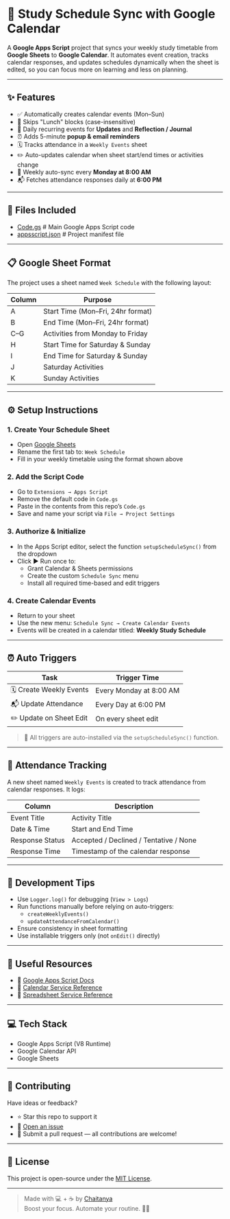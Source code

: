 # 📅 Study Schedule Sync with Google Calendar

A **Google Apps Script** project that syncs your weekly study timetable from **Google Sheets** to **Google Calendar**. It automates event creation, tracks calendar responses, and updates schedules dynamically when the sheet is edited, so you can focus more on learning and less on planning.

---

## ✨ Features

- ✅ Automatically creates calendar events (Mon–Sun)
- 🍱 Skips "Lunch" blocks (case-insensitive)
- 🔁 Daily recurring events for **Updates** and **Reflection / Journal**
- ⏰ Adds 5-minute **popup & email reminders**
- 🗓 Tracks attendance in a `Weekly Events` sheet
- ✏️ Auto-updates calendar when sheet start/end times or activities change
- 📆 Weekly auto-sync every **Monday at 8:00 AM**
- 📬 Fetches attendance responses daily at **6:00 PM**

---

## 📁 Files Included
- [Code.gs]()  # Main Google Apps Script code
- [appsscript.json]() # Project manifest file

---

## 📋 Google Sheet Format

The project uses a sheet named `Week Schedule` with the following layout:

| Column | Purpose                             |
|--------|--------------------------------------|
| A      | Start Time (Mon–Fri, 24hr format)    |
| B      | End Time (Mon–Fri, 24hr format)      |
| C–G    | Activities from Monday to Friday     |
| H      | Start Time for Saturday & Sunday     |
| I      | End Time for Saturday & Sunday       |
| J      | Saturday Activities                  |
| K      | Sunday Activities                    |

---

## ⚙️ Setup Instructions

### 1. Create Your Schedule Sheet

- Open [Google Sheets](https://sheets.new)
- Rename the first tab to: `Week Schedule`
- Fill in your weekly timetable using the format shown above

### 2. Add the Script Code

- Go to `Extensions → Apps Script`
- Remove the default code in `Code.gs`
- Paste in the contents from this repo’s `Code.gs`
- Save and name your script via `File → Project Settings`

### 3. Authorize & Initialize

- In the Apps Script editor, select the function `setupScheduleSync()` from the dropdown
- Click ▶️ Run once to:
  - Grant Calendar & Sheets permissions
  - Create the custom `Schedule Sync` menu
  - Install all required time-based and edit triggers

### 4. Create Calendar Events

- Return to your sheet
- Use the new menu: `Schedule Sync → Create Calendar Events`
- Events will be created in a calendar titled: **Weekly Study Schedule**

---

## ⏰ Auto Triggers

| Task                   | Trigger Time          |
|------------------------|-----------------------|
| 🗓 Create Weekly Events   | Every Monday at 8:00 AM |
| 📬 Update Attendance      | Every Day at 6:00 PM     |
| ✏️ Update on Sheet Edit   | On every sheet edit      |

> 📌 All triggers are auto-installed via the `setupScheduleSync()` function.

---

## 🧾 Attendance Tracking

A new sheet named `Weekly Events` is created to track attendance from calendar responses. It logs:

| Column           | Description                            |
|------------------|----------------------------------------|
| Event Title      | Activity Title                         |
| Date & Time      | Start and End Time                     |
| Response Status  | Accepted / Declined / Tentative / None |
| Response Time    | Timestamp of the calendar response     |

---

## 🧪 Development Tips

- Use `Logger.log()` for debugging (`View > Logs`)
- Run functions manually before relying on auto-triggers:
  - `createWeeklyEvents()`
  - `updateAttendanceFromCalendar()`
- Ensure consistency in sheet formatting
- Use installable triggers only (not `onEdit()` directly)

---

## 🔗 Useful Resources

- 📘 [Google Apps Script Docs](https://developers.google.com/apps-script)
- 📖 [Calendar Service Reference](https://developers.google.com/apps-script/reference/calendar)
- 📖 [Spreadsheet Service Reference](https://developers.google.com/apps-script/reference/spreadsheet)

---

## 💻 Tech Stack

- Google Apps Script (V8 Runtime)
- Google Calendar API
- Google Sheets

---

## 🤝 Contributing

Have ideas or feedback?

- ⭐ Star this repo to support it
- 🐛 [Open an issue](Issues)
- 🔧 Submit a pull request — all contributions are welcome!

---

## 📜 License

This project is open-source under the [MIT License](LICENSE).

---

> Made with 💻 + ☕ by [Chaitanya](https://github.com/Chaitanya8639)  
> Boost your focus. Automate your routine. 📆✨
